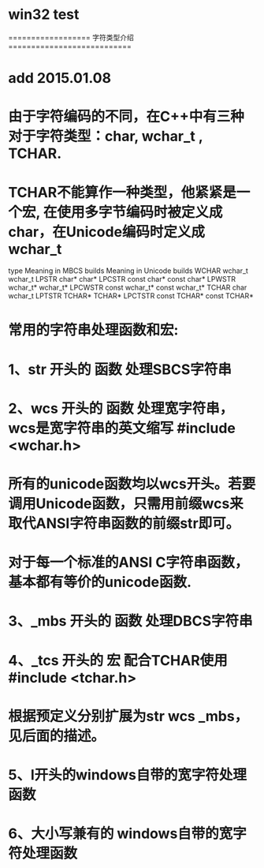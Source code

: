 
# win32 test 


================== 字符类型介绍 ===========================
# add 2015.01.08

# 由于字符编码的不同，在C++中有三种对于字符类型：char, wchar_t , TCHAR.
# TCHAR不能算作一种类型，他紧紧是一个宏, 在使用多字节编码时被定义成char，在Unicode编码时定义成wchar_t

type                Meaning in MBCS builds          Meaning in Unicode builds
WCHAR                 wchar_t                             wchar_t
LPSTR                 char*                                char*
LPCSTR                const char*                        const char*
LPWSTR                wchar_t*                           wchar_t*
LPCWSTR               const wchar_t*                    const wchar_t* 
TCHAR                 char                                  wchar_t
LPTSTR                TCHAR*                            TCHAR*
LPCTSTR               const TCHAR*                     const TCHAR* 

# 常用的字符串处理函数和宏:
# 1、str 开头的 函数 处理SBCS字符串
# 2、wcs 开头的 函数 处理宽字符串，wcs是宽字符串的英文缩写 #include <wchar.h>
#    所有的unicode函数均以wcs开头。若要调用Unicode函数，只需用前缀wcs来取代ANSI字符串函数的前缀str即可。
#    对于每一个标准的ANSI C字符串函数，基本都有等价的unicode函数.
# 3、_mbs 开头的 函数 处理DBCS字符串
# 4、_tcs 开头的 宏 配合TCHAR使用 #include <tchar.h>
#    根据预定义分别扩展为str wcs _mbs， 见后面的描述。
# 5、l开头的windows自带的宽字符处理函数
# 6、大小写兼有的 windows自带的宽字符处理函数

